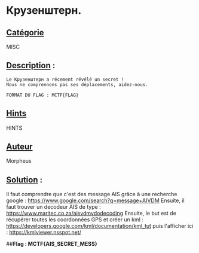 # **Крузенштерн**.
## <u>**Catégorie**</u>

MISC

## <u>**Description**</u> :

```
Le Крузенштерн a récement révélé un secret !
Nous ne comprennons pas ses déplacements, aidez-nous.

FORMAT DU FLAG : MCTF{FLAG}
```

## <u>Hints</u> 

HINTS

## <u>Auteur</u> 

Morpheus

## <u>Solution</u> :

Il faut comprendre que c'est des message AIS grâce à une recherche google : https://www.google.com/search?q=message+AIVDM
Ensuite, il faut trouver un decodeur AIS de type : https://www.maritec.co.za/aisvdmvdodecoding
Ensuite, le but est de récupérer toutes les coordonnées GPS et créer un kml : https://developers.google.com/kml/documentation/kml_tut
puis l'afficher ici : https://kmlviewer.nsspot.net/

##**Flag : MCTF{AIS_SECRET_MESS}**